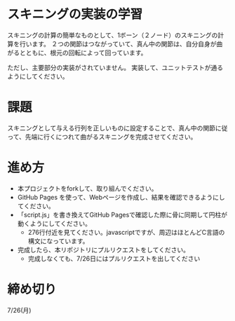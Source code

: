 # スキニングの実装の学習

スキニングの計算の簡単なものとして、1ボーン（２ノード）のスキニングの計算を行います。 
２つの関節はつながっていて、真ん中の関節は、自分自身が曲がるとともに、根元の回転によって回っています。

ただし、主要部分の実装がされていません。
実装して、ユニットテストが通るようにしてください。

# 課題
スキニングとして与える行列を正しいものに設定することで、真ん中の関節に従って、先端に行くにつれて曲がるスキニングを完成させてください。

# 進め方
* 本プロジェクトをforkして、取り組んでください。
* GitHub Pages を使って、Webページを作成し、結果を確認できるようにしてください。
* 「script.js」を書き換えてGitHub Pagesで確認した際に骨に同期して円柱が動くようにしてください。
  * 276行付近を見てください。javascriptですが、周辺はほとんどC言語の構文になっています。
* 完成したら、本リポジトリにプルリクエストをしてください。
  * 完成しなくても、7/26日にはプルリクエストを出してください

# 締め切り
7/26(月)
